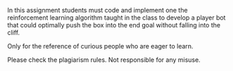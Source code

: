 In this assignment students must code and implement one the reinforcement learning algorithm taught in the class to develop a player bot that could optimally push the box into the end goal without falling into the cliff.  

Only for the reference of curious people who are eager to learn.  

Please check the plagiarism rules. Not responsible for any misuse.  